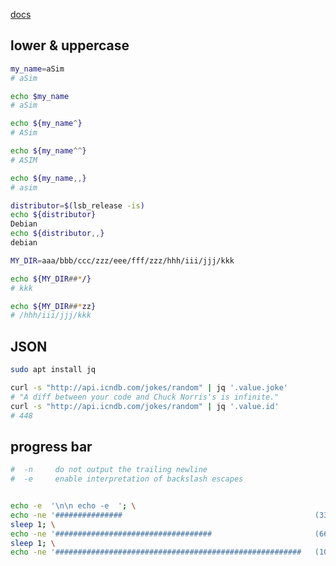 [docs](https://www-users.york.ac.uk/~mijp1/teaching/2nd_year_Comp_Lab/guides/grep_awk_sed.pdf)

## lower & uppercase
```bash
my_name=aSim
# aSim

echo $my_name
# aSim

echo ${my_name^}
# ASim

echo ${my_name^^}
# ASIM

echo ${my_name,,}
# asim

distributor=$(lsb_release -is)
echo ${distributor}
Debian
echo ${distributor,,}
debian
```


```bash
MY_DIR=aaa/bbb/ccc/zzz/eee/fff/zzz/hhh/iii/jjj/kkk

echo ${MY_DIR##*/}
# kkk

echo ${MY_DIR##*zz}
# /hhh/iii/jjj/kkk
```


## JSON
```bash
sudo apt install jq

curl -s "http://api.icndb.com/jokes/random" | jq '.value.joke'
# "A diff between your code and Chuck Norris's is infinite."
curl -s "http://api.icndb.com/jokes/random" | jq '.value.id'
# 448
```


## progress bar
```bash
#  -n     do not output the trailing newline
#  -e     enable interpretation of backslash escapes


echo -e  '\n\n echo -e  '; \
echo -ne '###############                                           (33%)\r'; \
sleep 1; \
echo -ne '###################################                       (66%)\r'; \
sleep 1; \
echo -ne '#######################################################   (100%)\r';
```
